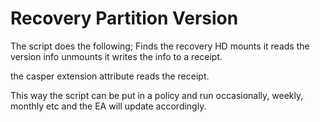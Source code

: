 # Recovery Partition Version
The script does the following;
Finds the recovery HD
mounts it
reads the version info
unmounts it
writes the info to a receipt.

the casper extension attribute reads the receipt.

This way the script can be put in a policy and run occasionally, weekly, monthly etc and the EA will update accordingly.

